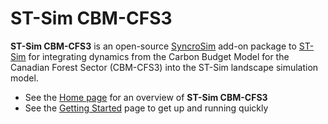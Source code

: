 # **ST-Sim CBM-CFS3**

**ST-Sim CBM-CFS3** is an open-source [SyncroSim](http://www.syncrosim.com) add-on package to [ST-Sim](http://docs.stsim.net) for integrating dynamics from the Carbon Budget Model for the Canadian Forest Sector (CBM-CFS3) into the ST-Sim landscape simulation model.

* See the [Home page](https://apexrms.github.io/stsimcbmcfs3/) for an overview of **ST-Sim CBM-CFS3**
* See the [Getting Started](https://apexrms.github.io/stsimcbmcfs3/getting_started.html) page to get up and running quickly